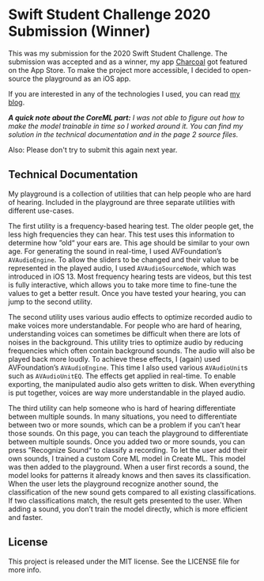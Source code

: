 # Swift Student Challenge 2020 Submission (Winner)

This was my submission for the 2020 Swift Student Challenge. The submission was accepted and as a winner, my app [Charcoal](https://larztech.com/projects/charcoal/about/) got featured on the App Store. To make the project more accessible, I decided to open-source the playground as an iOS app.

If you are interested in any of the technologies I used, you can read [my blog](https://larztech.com).

***A quick note about the CoreML part:** I was not able to figure out how to make the model trainable in time so I worked around it. You can find my solution in the technical documentation and in the page 2 source files.*

Also: Please don't try to submit this again next year.

## Technical Documentation
My playground is a collection of utilities that can help people who are hard of hearing. Included in the playground are three separate utilities with different use-cases.

The first utility is a frequency-based hearing test. The older people get, the less high frequencies they can hear. This test uses this information to determine how ”old“ your ears are. This age should be similar to your own age. For generating the sound in real-time, I used AVFoundation’s `AVAudioEngine`. To allow the sliders to be changed and their value to be represented in the played audio, I used `AVAudioSourceNode`, which was introduced in iOS 13. Most frequency hearing tests are videos, but this test is fully interactive, which allows you to take more time to fine-tune the values to get a better result. Once you have tested your hearing, you can jump to the second utility.

The second utility uses various audio effects to optimize recorded audio to make voices more understandable. For people who are hard of hearing, understanding voices can sometimes be difficult when there are lots of noises in the background. This utility tries to optimize audio by reducing frequencies which often contain background sounds. The audio will also be played back more loudly. To achieve these effects, I (again) used AVFoundation’s `AVAudioEngine`. This time I also used various `AVAudioUnit`s such as `AVAudioUnitEQ`. The effects get applied in real-time. To enable exporting, the manipulated audio also gets written to disk. When everything is put together, voices are way more understandable in the played audio.

The third utility can help someone who is hard of hearing differentiate between multiple sounds. In many situations, you need to differentiate between two or more sounds, which can be a problem if you can’t hear those sounds. On this page, you can teach the playground to differentiate between multiple sounds. Once you added two or more sounds, you can press ”Recognize Sound“ to classify a recording. To let the user add their own sounds, I trained a custom Core ML model in Create ML. This model was then added to the playground. When a user first records a sound, the model looks for patterns it already knows and then saves its classification. When the user lets the playground recognize another sound, the classification of the new sound gets compared to all existing classifications. If two classifications match, the result gets presented to the user. When adding a sound, you don’t train the model directly, which is more efficient and faster.

## License
This project is released under the MIT license. See the LICENSE file for more info.
